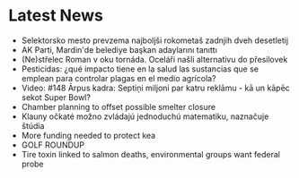 # Latest News
-  Selektorsko mesto prevzema najboljši rokometaš zadnjih dveh desetletij
-  AK Parti, Mardin'de belediye başkan adaylarını tanıttı
-  (Ne)střelec Roman v oku tornáda. Oceláři našli alternativu do přesilovek
-  Pesticidas: ¿qué impacto tiene en la salud las sustancias que se emplean para controlar plagas en el medio agrícola?
-  Video: #148 Ārpus kadra: Septiņi miljoni par katru reklāmu - kā un kāpēc sekot Super Bowl?
-  Chamber planning to offset possible smelter closure
-  Klauny očkaté možno zvládajú jednoduchú matematiku, naznačuje štúdia
-  More funding needed to protect kea
-  GOLF ROUNDUP
-  Tire toxin linked to salmon deaths, environmental groups want federal probe
